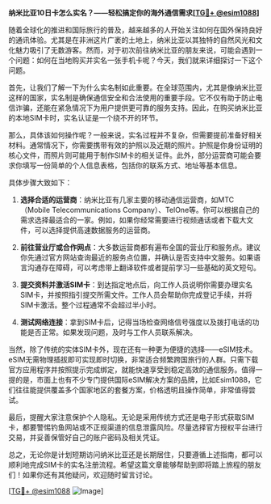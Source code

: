 **纳米比亚10日卡怎么实名？——轻松搞定你的海外通信需求[[TG💪+ @esim1088](https://t.me/s/esim1088)]**

随着全球化的推进和国际旅行的普及，越来越多的人开始关注如何在国外保持良好的通讯体验。尤其是在非洲这片广袤的土地上，纳米比亚以其独特的自然风光和文化魅力吸引了无数游客。然而，对于初次前往纳米比亚的朋友来说，可能会遇到一个问题：如何在当地购买并实名一张手机卡呢？今天，我们就来详细探讨一下这个问题。

首先，让我们了解一下为什么实名制如此重要。在全球范围内，尤其是像纳米比亚这样的国家，实名制是确保通信安全和合法使用的重要手段。它不仅有助于防止电信诈骗，还能在紧急情况下为用户提供更可靠的服务支持。因此，在购买纳米比亚的本地SIM卡时，实名认证是一个绕不开的环节。

那么，具体该如何操作呢？一般来说，实名过程并不复杂，但需要提前准备好相关材料。通常情况下，你需要携带有效的护照以及近期的照片。护照是你身份证明的核心文件，而照片则可能用于制作SIM卡的相关证件。此外，部分运营商可能会要求你填写一份简单的个人信息表格，包括你的联系方式、地址等基本信息。

具体步骤大致如下：

1. **选择合适的运营商**：纳米比亚有几家主要的移动通信运营商，如MTC（Mobile Telecommunications Company）、TelOne等。你可以根据自己的需求选择最适合的一家。例如，如果你经常需要进行视频通话或者下载大文件，可以选择提供高速数据服务的运营商。

2. **前往营业厅或合作网点**：大多数运营商都有遍布全国的营业厅和服务点。建议你先通过官方网站查询最近的服务点位置，并确认是否支持中文服务。如果语言沟通存在障碍，可以考虑带上翻译软件或者提前学习一些基础的英文短句。

3. **提交资料并激活SIM卡**：到达指定地点后，向工作人员说明你需要办理实名SIM卡，并按照指引提交所需文件。工作人员会帮助你完成登记手续，并将SIM卡激活。整个过程通常不会超过半小时。

4. **测试网络连接**：拿到SIM卡后，记得当场检查网络信号强度以及拨打电话的功能是否正常。如果发现问题，及时与工作人员联系解决。

当然，除了传统的实体SIM卡外，现在还有一种更为便捷的选择——eSIM技术。eSIM无需物理插拔即可实现即时切换，非常适合频繁跨国旅行的人群。只需下载官方应用程序并按照提示完成绑定，就能快速享受到稳定高效的通信服务。值得一提的是，市面上也有不少专门提供国际eSIM解决方案的品牌，比如Esim1088，它们往往能提供覆盖多个国家地区的套餐方案，价格透明且操作简单，非常值得尝试。

最后，提醒大家注意保护个人隐私。无论是采用传统方式还是电子形式获取SIM卡，都要警惕钓鱼网站或不正规渠道的信息泄露风险。尽量选择官方授权平台进行交易，并妥善保管好自己的账户密码及相关凭证。

总之，无论你是计划短期访问纳米比亚还是长期居住，只要遵循上述指南，都可以顺利地完成SIM卡的实名注册流程。希望这篇文章能够帮助到即将踏上旅程的朋友们！如果你还有其他疑问，欢迎随时留言讨论。

[[TG💪+ @esim1088](https://t.me/s/esim1088) ![Image](https://i.postimg.cc/4NQfJmqS/Snipaste-2025-05-13-00-14-12.png)]